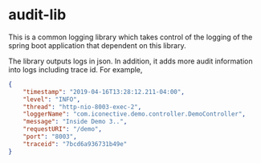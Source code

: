 # audit-lib
This is a common logging library which takes control of the logging of the spring boot application that dependent on this library. 

The library outputs logs in json. In addition, it adds more audit information into logs including trace id. For example,
```json
{
	"timestamp": "2019-04-16T13:28:12.211-04:00",
	"level": "INFO",
	"thread": "http-nio-8003-exec-2",
	"loggerName": "com.iconective.demo.controller.DemoController",
	"message": "Inside Demo 3..",
	"requestURI": "/demo",
	"port": "8003",
	"traceid": "7bcd6a936731b49e"
}
```
